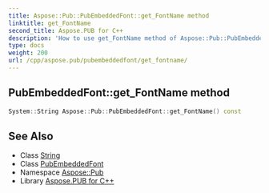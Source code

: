 ```yaml
---
title: Aspose::Pub::PubEmbeddedFont::get_FontName method
linktitle: get_FontName
second_title: Aspose.PUB for C++
description: 'How to use get_FontName method of Aspose::Pub::PubEmbeddedFont class in C++.'
type: docs
weight: 200
url: /cpp/aspose.pub/pubembeddedfont/get_fontname/
---
```

## PubEmbeddedFont::get_FontName method




```cpp
System::String Aspose::Pub::PubEmbeddedFont::get_FontName() const
```

## See Also

* Class [String](../../../system/string/)
* Class [PubEmbeddedFont](../)
* Namespace [Aspose::Pub](../../)
* Library [Aspose.PUB for C++](../../../)
